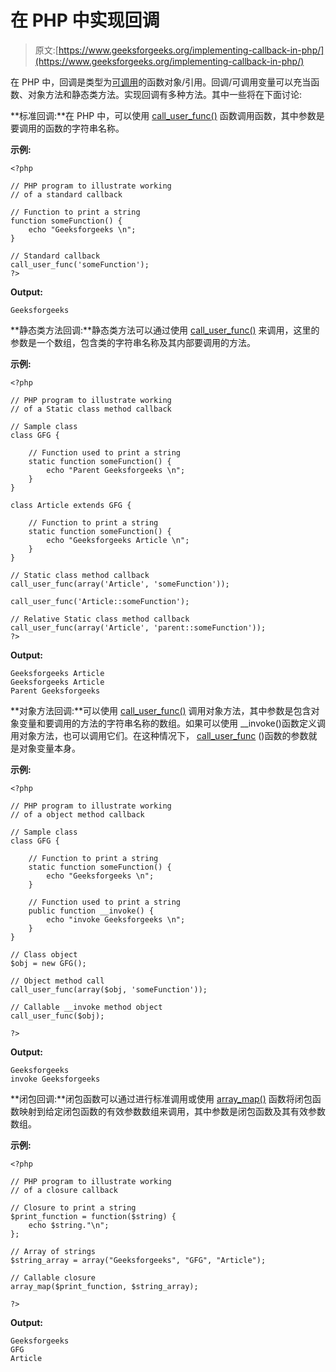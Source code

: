 # 在 PHP 中实现回调

> 原文:[https://www.geeksforgeeks.org/implementing-callback-in-php/](https://www.geeksforgeeks.org/implementing-callback-in-php/)

在 PHP 中，回调是类型为[可调用](https://www.geeksforgeeks.org/php-is_callable-function/)的函数对象/引用。回调/可调用变量可以充当函数、对象方法和静态类方法。实现回调有多种方法。其中一些将在下面讨论:

**标准回调:**在 PHP 中，可以使用 [call_user_func()](https://www.geeksforgeeks.org/php-call_user_func-function/) 函数调用函数，其中参数是要调用的函数的字符串名称。

**示例:**

```
<?php

// PHP program to illustrate working
// of a standard callback

// Function to print a string
function someFunction() {
    echo "Geeksforgeeks \n";
}

// Standard callback
call_user_func('someFunction');
?>
```

**Output:**

```
Geeksforgeeks

```

**静态类方法回调:**静态类方法可以通过使用 [call_user_func()](https://www.geeksforgeeks.org/php-call_user_func-function/) 来调用，这里的参数是一个数组，包含类的字符串名称及其内部要调用的方法。

**示例:**

```
<?php

// PHP program to illustrate working
// of a Static class method callback

// Sample class
class GFG {

    // Function used to print a string
    static function someFunction() {
        echo "Parent Geeksforgeeks \n";
    }
}

class Article extends GFG {

    // Function to print a string
    static function someFunction() {
        echo "Geeksforgeeks Article \n";
    }   
}

// Static class method callback
call_user_func(array('Article', 'someFunction'));

call_user_func('Article::someFunction');

// Relative Static class method callback
call_user_func(array('Article', 'parent::someFunction'));
?>
```

**Output:**

```
Geeksforgeeks Article
Geeksforgeeks Article
Parent Geeksforgeeks

```

**对象方法回调:**可以使用 [call_user_func()](https://www.geeksforgeeks.org/php-call_user_func-function/) 调用对象方法，其中参数是包含对象变量和要调用的方法的字符串名称的数组。如果可以使用 __invoke()函数定义调用对象方法，也可以调用它们。在这种情况下， [call_user_func](https://www.geeksforgeeks.org/php-call_user_func-function/) ()函数的参数就是对象变量本身。

**示例:**

```
<?php

// PHP program to illustrate working
// of a object method callback

// Sample class
class GFG {

    // Function to print a string
    static function someFunction() {
        echo "Geeksforgeeks \n";
    }

    // Function used to print a string
    public function __invoke() {
        echo "invoke Geeksforgeeks \n";
    }
}

// Class object
$obj = new GFG();

// Object method call
call_user_func(array($obj, 'someFunction'));

// Callable __invoke method object 
call_user_func($obj);

?> 
```

**Output:**

```
Geeksforgeeks
invoke Geeksforgeeks

```

**闭包回调:**闭包函数可以通过进行标准调用或使用 [array_map()](https://www.geeksforgeeks.org/php-array_map-function/) 函数将闭包函数映射到给定闭包函数的有效参数数组来调用，其中参数是闭包函数及其有效参数数组。

**示例:**

```
<?php

// PHP program to illustrate working
// of a closure callback

// Closure to print a string
$print_function = function($string) {
    echo $string."\n";
};

// Array of strings
$string_array = array("Geeksforgeeks", "GFG", "Article");

// Callable closure
array_map($print_function, $string_array);

?>
```

**Output:**

```
Geeksforgeeks
GFG
Article

```